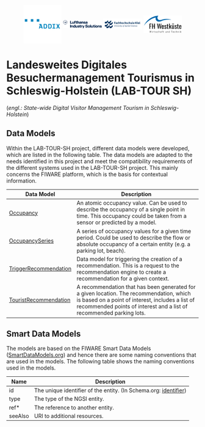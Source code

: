 <!-- Header Area begin --->
<p align="center">
  <img align="center" padding="50px" src="resources/addix.svg" width="20%" />
  <img align="center" src="resources/lhind.png" width="20%" />
  <img align="center" src="resources/fh-kiel.png" width="20%" />
  <img align="center" src="resources/fh-westkueste.svg" width="20%" />
</p>
<!-- Header Area end --->

# Landesweites Digitales Besuchermanagement Tourismus in Schleswig-Holstein (LAB-TOUR SH)
(*engl.: State-wide Digital Visitor Management Tourism in Schleswig-Holstein*)

## Data Models

Within the LAB-TOUR-SH project, different data models were developed, which are listed in the following table. The data models are adapted to the needs identified in this project and meet the compatibility requirements of the different systems used in the LAB-TOUR-SH project. This mainly concerns the FIWARE platform, which is the basis for contextual information.

|Data Model|Description|
|---|---|
|[Occupancy](https://github.com/cam-fg/lab-tour-sh-doc/tree/main/models/Occupancy)|An atomic occupancy value. Can be used to describe the occupancy of a single point in time. This occupancy could be taken from a sensor or predicted by a model.|
|[OccupancySeries](https://github.com/cam-fg/lab-tour-sh-doc/tree/main/models/OccupancySeries)|A series of occupancy values for a given time period. Could be used to describe the flow or absolute occupancy of a certain entity (e.g. a parking lot, beach).|
|[TriggerRecommendation](https://github.com/cam-fg/lab-tour-sh-doc/tree/main/models/TriggerRecommendation)|Data model for triggering the creation of a recommendation. This is a request to the recommendation engine to create a recommendation for a given context.|
|[TouristRecommendation](https://github.com/cam-fg/lab-tour-sh-doc/tree/main/models/TouristRecommendation)|A recommendation that has been generated for a given location. The recommendation, which is based on a point of interest, includes a list of recommended points of interest and a list of recommended parking lots.|

## Smart Data Models

The models are based on the FIWARE Smart Data Models ([SmartDataModels.org](https://smartdatamodels.org/)) and hence there are some naming conventions that are used in the models. The following table shows the naming conventions used in the models.

|Name|Description|
|---|---|
|id|The unique identifier of the entity. (In Schema.org: <a href="https://schema.org/identifier" target="_blank">identifier</a>)|
|type|The type of the NGSI entity.|
|ref*|The reference to another entity.|
|seeAlso|URI to additional resources.|